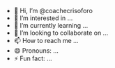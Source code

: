 - 👋 Hi, I’m @coachecrisoforo
- 👀 I’m interested in ...
- 🌱 I’m currently learning ...
- 💞️ I’m looking to collaborate on ...
- 📫 How to reach me ...
- 😄 Pronouns: ...
- ⚡ Fun fact: ...

<!---
coachecrisoforo/coachecrisoforo is a ✨ special ✨ repository because its `README.md` (this file) appears on your GitHub profile.
You can click the Preview link to take a look at your changes.
--->
